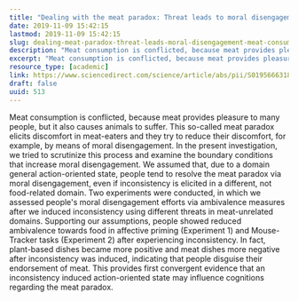 ```yaml
---
title: "Dealing with the meat paradox: Threat leads to moral disengagement from meat consumption"
date: 2019-11-09 15:42:15
lastmod: 2019-11-09 15:42:15
slug: dealing-meat-paradox-threat-leads-moral-disengagement-meat-consumption
description: "Meat consumption is conflicted, because meat provides pleasure to many people, but it also causes animals to suffer. This so-called meat paradox elicits discomfort in meat-eaters and they try to reduce their discomfort, for example, by means of moral disengagement. In the present investigation, we tried to scrutinize this process and examine the boundary conditions that increase moral disengagement."
excerpt: "Meat consumption is conflicted, because meat provides pleasure to many people, but it also causes animals to suffer. This so-called meat paradox elicits discomfort in meat-eaters and they try to reduce their discomfort, for example, by means of moral disengagement. In the present investigation, we tried to scrutinize this process and examine the boundary conditions that increase moral disengagement."
resource_type: [academic]
link: https://www.sciencedirect.com/science/article/abs/pii/S0195666318315101?via%3Dihub=
draft: false
uuid: 513
---
```

Meat consumption is conflicted, because meat provides pleasure to many
people, but it also causes animals to suffer. This so-called meat
paradox elicits discomfort in meat-eaters and they try to reduce their
discomfort, for example, by means of moral disengagement. In the present
investigation, we tried to scrutinize this process and examine the
boundary conditions that increase moral disengagement. We assumed that,
due to a domain general action-oriented state, people tend to resolve
the meat paradox via moral disengagement, even if inconsistency is
elicited in a different, not food-related domain. Two experiments were
conducted, in which we assessed people's moral disengagement efforts via
ambivalence measures after we induced inconsistency using different
threats in meat-unrelated domains. Supporting our assumptions, people
showed reduced ambivalence towards food in affective priming
(Experiment 1) and Mouse-Tracker tasks (Experiment 2) after experiencing
inconsistency. In fact, plant-based dishes became more positive and meat
dishes more negative after inconsistency was induced, indicating that
people disguise their endorsement of meat. This provides first
convergent evidence that an inconsistency induced action-oriented state
may influence cognitions regarding the meat paradox.
